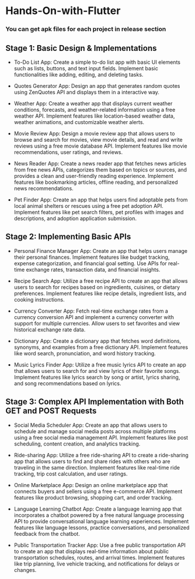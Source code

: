 # Hands-On-with-Flutter

### You can get apk files for each project in release section
## Stage 1: Basic Design & Implementations

* To-Do List App: Create a simple to-do list app with basic UI elements such as lists, buttons, and text input fields. Implement basic functionalities like adding, editing, and deleting tasks.

* Quotes Generator App: Design an app that generates random quotes using ZenQuotes API and displays them in a interactive way. 

* Weather App: Create a weather app that displays current weather conditions, forecasts, and weather-related information using a free weather API. Implement features like location-based weather data, weather animations, and customizable weather alerts.

* Movie Review App: Design a movie review app that allows users to browse and search for movies, view movie details, and read and write reviews using a free movie database API. Implement features like movie recommendations, user ratings, and reviews.

* News Reader App: Create a news reader app that fetches news articles from free news APIs, categorizes them based on topics or sources, and provides a clean and user-friendly reading experience. Implement features like bookmarking articles, offline reading, and personalized news recommendations.

* Pet Finder App: Create an app that helps users find adoptable pets from local animal shelters or rescues using a free pet adoption API. Implement features like pet search filters, pet profiles with images and descriptions, and adoption application submission.

## Stage 2: Implementing Basic APIs

* Personal Finance Manager App: Create an app that helps users manage their personal finances. Implement features like budget tracking, expense categorization, and financial goal setting. Use APIs for real-time exchange rates, transaction data, and financial insights.


* Recipe Search App: Utilize a free recipe API to create an app that allows users to search for recipes based on ingredients, cuisines, or dietary preferences. Implement features like recipe details, ingredient lists, and cooking instructions.

* Currency Converter App: Fetch real-time exchange rates from a currency conversion API and implement a currency converter with support for multiple currencies. Allow users to set favorites and view historical exchange rate data.

* Dictionary App: Create a dictionary app that fetches word definitions, synonyms, and examples from a free dictionary API. Implement features like word search, pronunciation, and word history tracking.

* Music Lyrics Finder App: Utilize a free music lyrics API to create an app that allows users to search for and view lyrics of their favorite songs. Implement features like lyrics search by song or artist, lyrics sharing, and song recommendations based on lyrics.

## Stage 3: Complex API Implementation with Both GET and POST Requests

* Social Media Scheduler App: Create an app that allows users to schedule and manage social media posts across multiple platforms using a free social media management API. Implement features like post scheduling, content creation, and analytics tracking.

* Ride-sharing App: Utilize a free ride-sharing API to create a ride-sharing app that allows users to find and share rides with others who are traveling in the same direction. Implement features like real-time ride tracking, trip cost calculation, and user ratings.

* Online Marketplace App: Design an online marketplace app that connects buyers and sellers using a free e-commerce API. Implement features like product browsing, shopping cart, and order tracking.

* Language Learning Chatbot App: Create a language learning app that incorporates a chatbot powered by a free natural language processing API to provide conversational language learning experiences. Implement features like language lessons, practice conversations, and personalized feedback from the chatbot.

* Public Transportation Tracker App: Use a free public transportation API to create an app that displays real-time information about public transportation schedules, routes, and arrival times. Implement features like trip planning, live vehicle tracking, and notifications for delays or changes.
